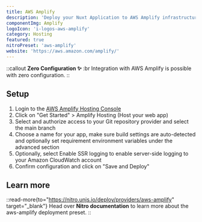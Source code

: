 ```yaml
---
title: AWS Amplify
description: 'Deploy your Nuxt Application to AWS Amplify infrastructure.'
componentImg: Amplify
logoIcon: 'i-logos-aws-amplify'
category: Hosting
featured: true
nitroPreset: 'aws-amplify'
website: 'https://aws.amazon.com/amplify/'
---
```


::callout
**Zero Configuration ✨**
:br
Integration with AWS Amplify is possible with zero configuration.
::

## Setup

1. Login to the [AWS Amplify Hosting Console](https://console.aws.amazon.com/amplify/)
2. Click on "Get Started" > Amplify Hosting (Host your web app)
3. Select and authorize access to your Git repository provider and select the main branch
4. Choose a name for your app, make sure build settings are auto-detected and optionally set requirement environment variables under the advanced section
5. Optionally, select Enable SSR logging to enable server-side logging to your Amazon CloudWatch account
6. Confirm configuration and click on "Save and Deploy"

## Learn more

::read-more{to="https://nitro.unjs.io/deploy/providers/aws-amplify" target="_blank"}
Head over **Nitro documentation** to learn more about the aws-amplify deployment preset.
::
